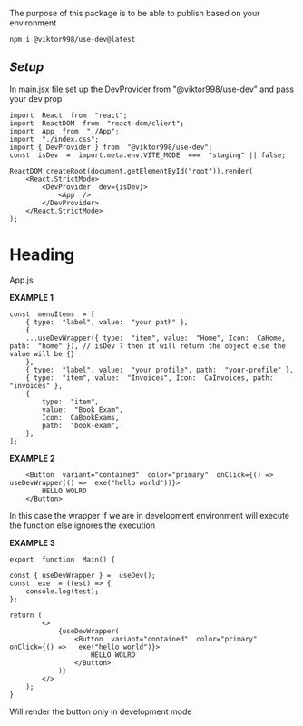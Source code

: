 The purpose of this package is to be able to publish based on your environment

    npm i @viktor998/use-dev@latest

## _Setup_

In main.jsx file set up the DevProvider from "@viktor998/use-dev" and pass your dev prop

    import  React  from  "react";
    import  ReactDOM  from  "react-dom/client";
    import  App  from  "./App";
    import  "./index.css";
    import { DevProvider } from  "@viktor998/use-dev";
    const  isDev  =  import.meta.env.VITE_MODE  ===  "staging" || false;

    ReactDOM.createRoot(document.getElementById("root")).render(
        <React.StrictMode>
    	    <DevProvider  dev={isDev}>
    		    <App  />
    	    </DevProvider>
        </React.StrictMode>
    );

# Heading

App.js

**EXAMPLE 1**

    const  menuItems  = [
    	{ type:  "label", value:  "your path" },
    	{
    	...useDevWrapper({ type:  "item", value:  "Home", Icon:  CaHome, path:  "home" }), // isDev ? then it will return the object else the value will be {}
    	},
    	{ type:  "label", value:  "your profile", path:  "your-profile" },
    	{ type:  "item", value:  "Invoices", Icon:  CaInvoices, path:  "invoices" },
    	{
    		type:  "item",
    		value:  "Book Exam",
    		Icon:  CaBookExams,
    		path:  "book-exam",
    	},
    ];

**EXAMPLE 2**

        <Button  variant="contained"  color="primary"  onClick={() =>  useDevWrapper(() =>  exe("hello world"))}>
    		HELLO WOLRD
    	</Button>

In this case the wrapper if we are in development environment will execute the function else ignores the execution

**EXAMPLE 3**

    export  function  Main() {

    const { useDevWrapper } =  useDev();
    const  exe  = (test) => {
    	console.log(test);
    };

    return (
    		<>
    			{useDevWrapper(
    				<Button  variant="contained"  color="primary"  onClick={() =>   exe("hello world")}>
    					HELLO WOLRD
    				</Button>
    			)}
    		</>
    	);
    }

Will render the button only in development mode
